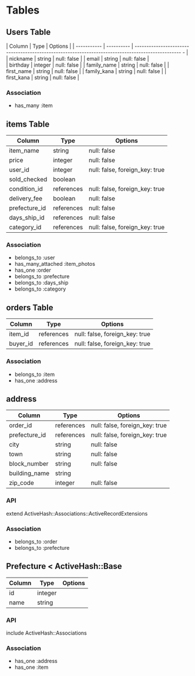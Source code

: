 # Tables

## Users Table

| Column      | Type       | Options                                                                                             |
| ----------- | ---------- | ------------------------------------------------------------------------------------------------- - |
| nickname    | string     | null: false                                                                                         |
| email       | string     | null: false                                                                                         |    
| birthday    | integer    | null: false                                                                                         |
| family_name | string     | null: false                                                                                         | 
| first_name  | string     | null: false                                                                                         |
| family_kana | string     | null: false |
| first_kana  | string     | null: false |

### Association
- has_many :item

## items Table

| Column        | Type       | Options                        |
| ------------- | ---------- | ------------------------------ |
| item_name     | string     | null: false                    |
| price         | integer    | null: false                    |
| user_id       | integer    | null: false, foreign_key: true |
| sold_checked  | boolean    |                                |
| condition_id  | references | null: false, foreign_key: true |
| delivery_fee  | boolean    | null: false                    |
| prefecture_id | references | null: false                    |
| days_ship_id  | references | null: false                    |
| category_id   | references | null: false, foreign_key: true |

### Association
- belongs_to        :user
- has_many_attached :item_photos
- has_one           :order
- belongs_to        :prefecture
- belongs_to        :days_ship
- belongs_to        :category

## orders Table

| Column     | Type       | Options                        |
| ---------- | ---------- | ------------------------------ |
| item_id    | references | null: false, foreign_key: true |
| buyer_id   | references | null: false, foreign_key: true |

### Association
- belongs_to :item
- has_one    :address

## address

| Column        | Type       | Options                        |
| ------------- | ---------- | ------------------------------ |
| order_id      | references | null: false, foreign_key: true |
| prefecture_id | references | null: false, foreign_key: true |
| city          | string     | null: false                    |
| town          | string     | null: false                    |
| block_number  | string     | null: false                    |
| building_name | string     |                                |
| zip_code      | integer    | null: false                    |

### API
  extend ActiveHash::Associations::ActiveRecordExtensions

### Association
- belongs_to :order
- belongs_to :prefecture

## Prefecture < ActiveHash::Base

| Column | Type       | Options                        |
| ------ | ---------- | ------------------------------ |
| id     | integer    |                                |
| name   | string     |                                |

### API
  include ActiveHash::Associations

### Association
- has_one :address
- has_one :item